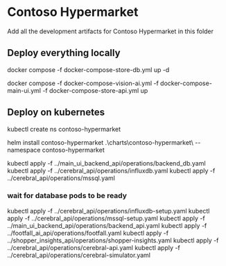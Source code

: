 # Contoso Hypermarket

Add all the development artifacts for Contoso Hypermarket in this folder

## Deploy everything locally

docker compose -f docker-compose-store-db.yml up -d

docker compose -f docker-compose-vision-ai.yml -f docker-compose-main-ui.yml -f docker-compose-store-api.yml up

## Deploy on kubernetes

kubectl create ns contoso-hypermarket

helm install contoso-hypermarket .\charts\contoso-hypermarket\ --namespace contoso-hypermarket

kubectl apply -f ../main_ui_backend_api/operations/backend_db.yaml
kubectl apply -f ../cerebral_api/operations/influxdb.yaml
kubectl apply -f ../cerebral_api/operations/mssql.yaml

### wait for database pods to be ready

kubectl apply -f ../cerebral_api/operations/influxdb-setup.yaml
kubectl apply -f ../cerebral_api/operations/mssql-setup.yaml
kubectl apply -f ../main_ui_backend_api/operations/backend_api.yaml
kubectl apply -f ../footfall_ai_api/operations/footfall.yaml
kubectl apply -f ../shopper_insights_api/operations/shopper-insights.yaml
kubectl apply -f ../cerebral_api/operations/cerebral-api.yaml
kubectl apply -f ../cerebral_api/operations/cerebral-simulator.yaml
